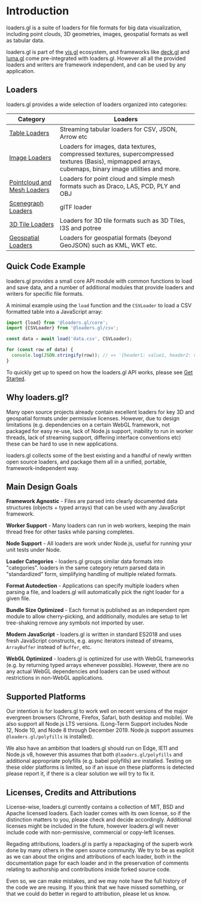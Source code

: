 # Introduction

loaders.gl is a suite of loaders for file formats for big data visualization, including point clouds, 3D geometries, images, geospatial formats as well as tabular data.

loaders.gl is part of the [vis.gl](https://vis.gl) ecosystem, and frameworks like [deck.gl](https://deck.gl) and [luma.gl](https://luma.gl) come pre-integrated with loaders.gl. However all all the provided loaders and writers are framework independent, and can be used by any application.

## Loaders

loaders.gl provides a wide selection of loaders organized into categories:

| Category | Loaders | 
| --- | --- |
| [Table Loaders](docs/specifications/category-table) | Streaming tabular loaders for CSV, JSON, Arrow etc | 
| [Image Loaders](docs/specifications/category-image) | Loaders for images, data textures, compressed textures, supercompressed textures (Basis), mipmapped arrays, cubemaps, binary image utilities and more. |
| [Pointcloud and Mesh Loaders](docs/specifications/mesh-category) | Loaders for point cloud and simple mesh formats such as Draco, LAS, PCD, PLY and OBJ | 
| [Scenegraph Loaders](docs/specifications/category-scenegraph) | glTF loader |
| [3D Tile Loaders](docs/specifications/category-3d-tiles) | Loaders for 3D tile formats such as 3D Tiles, I3S and potree |
| [Geospatial Loaders](docs/specifications/category-gis) | Loaders for geospatial formats (beyond GeoJSON) such as KML, WKT etc. |

## Quick Code Example

loaders.gl provides a small core API module with common functions to load and save data, and a number of additional modules that provide loaders and writers for specific file formats.

A minimal example using the `load` function and the `CSVLoader` to load a CSV formatted table into a JavaScript array:

```js
import {load} from '@loaders.gl/core';
import {CSVLoader} from '@loaders.gl/csv';

const data = await load('data.csv', CSVLoader);

for (const row of data) {
  console.log(JSON.stringify(row)); // => '{header1: value1, header2: value2}'
}
```

To quickly get up to speed on how the loaders.gl API works, please see [Get Started](docs/developer-guide/get-started).

## Why loaders.gl?

Many open source projects already contain excellent loaders for key 3D and geospatial formats under permissive licenses. However, due to design limitations (e.g. dependencies on a certain WebGL framework, not packaged for easy re-use, lack of Node.js support, inability to run in worker threads, lack of streaming support, differing interface conventions etc) these can be hard to use in new applications.

loaders.gl collects some of the best existing and a handful of newly written open source loaders, and package them all in a unified, portable, framework-independent way.

## Main Design Goals

**Framework Agnostic** - Files are parsed into clearly documented data structures (objects + typed arrays) that can be used with any JavaScript framework.

**Worker Support** - Many loaders can run in web workers, keeping the main thread free for other tasks while parsing completes.

**Node Support** - All loaders are work under Node.js, useful for running your unit tests under Node.

**Loader Categories** - loaders.gl groups similar data formats into "categories". loaders in the same category return parsed data in "standardized" form, simplifying handling of multiple related formats.

**Format Autodection** - Applications can specify multiple loaders when parsing a file, and loaders.gl will automatically pick the right loader for a given file.

**Bundle Size Optimized** - Each format is published as an independent npm module to allow cherry-picking, and additionally, modules are setup to let tree-shaking remove any symbols not imported by user.

**Modern JavaScript** - loaders.gl is written in standard ES2018 and uses fresh JavaScript constructs, e.g. async iterators instead of streams, `ArrayBuffer` instead of `Buffer`, etc.

**WebGL Optimized** - loaders.gl is optimized for use with WebGL frameworks (e.g. by returning typed arrays whenever possible). However, there are no any actual WebGL dependencies and loaders can be used without restrictions in non-WebGL applications.

## Supported Platforms

Our intention is for loaders.gl to work well on recent versions of the major evergreen browsers (Chrome, Firefox, Safari, both desktop and mobile). We also support all Node.js LTS versions. (Long-Term Support includes Node 12, Node 10, and Node 8 through December 2019. Node.js support assumes `@loaders.gl/polyfills` is installed).

We also have an ambition that loaders.gl should run on Edge, IE11 and Node.js v8, however this assumes that both `@loaders.gl/polyfills` and additional appropriate polyfills (e.g. babel polyfills) are installed. Testing on these older platforms is limited, so if an issue on these platforms is detected please report it, if there is a clear solution we will try to fix it.

## Licenses, Credits and Attributions

License-wise, loaders.gl currently contains a collection of MIT, BSD and Apache licensed loaders. Each loader comes with its own license, so if the distinction matters to you, please check and decide accordingly. Additional licenses might be included in the future, however loaders.gl will never include code with non-permissive, commercial or copy-left licenses.

Regading attributions, loaders.gl is partly a repackaging of the superb work done by many others in the open source community. We try to be as explicit as we can about the origins and attributions of each loader, both in the documentation page for each loader and in the preservation of comments relating to authorship and contributions inside forked source code.

Even so, we can make mistakes, and we may note have the full history of the code we are reusing. If you think that we have missed something, or that we could do better in regard to attribution, please let us know.
